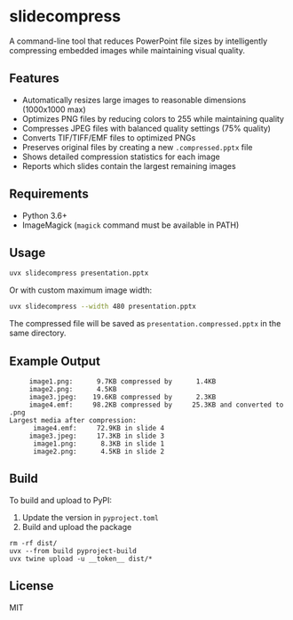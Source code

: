 # slidecompress

A command-line tool that reduces PowerPoint file sizes by intelligently compressing embedded images while maintaining visual quality.

## Features

- Automatically resizes large images to reasonable dimensions (1000x1000 max)
- Optimizes PNG files by reducing colors to 255 while maintaining quality
- Compresses JPEG files with balanced quality settings (75% quality)
- Converts TIF/TIFF/EMF files to optimized PNGs
- Preserves original files by creating a new `.compressed.pptx` file
- Shows detailed compression statistics for each image
- Reports which slides contain the largest remaining images

## Requirements

- Python 3.6+
- ImageMagick (`magick` command must be available in PATH)

## Usage

```bash
uvx slidecompress presentation.pptx
```

Or with custom maximum image width:

```bash
uvx slidecompress --width 480 presentation.pptx
```

The compressed file will be saved as `presentation.compressed.pptx` in the same directory.

## Example Output

```
     image1.png:      9.7KB compressed by      1.4KB
     image2.png:      4.5KB
     image3.jpeg:    19.6KB compressed by      2.3KB
     image4.emf:     98.2KB compressed by     25.3KB and converted to .png
Largest media after compression:
      image4.emf:     72.9KB in slide 4
     image3.jpeg:     17.3KB in slide 3
      image1.png:      8.3KB in slide 1
      image2.png:      4.5KB in slide 2
```

## Build

To build and upload to PyPI:

1. Update the version in `pyproject.toml`
2. Build and upload the package

```
rm -rf dist/
uvx --from build pyproject-build
uvx twine upload -u __token__ dist/*
```

## License

MIT
